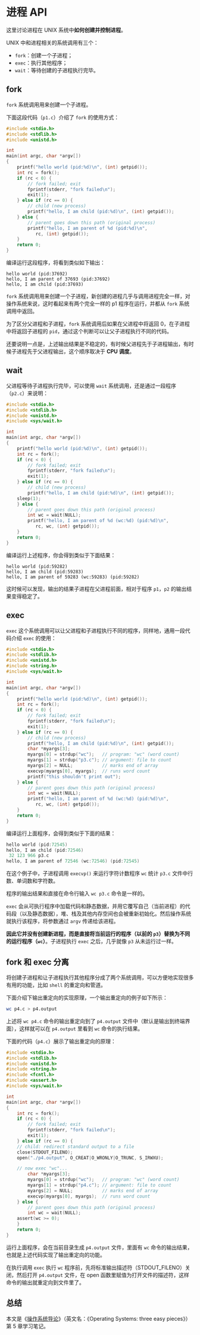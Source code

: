 # 进程 API

这里讨论进程在 UNIX 系统中**如何创建并控制进程**。

UNIX 中和进程相关的系统调用有三个：

- `fork`：创建一个子进程；
- `exec`：执行其他程序；
- `wait`：等待创建的子进程执行完毕。

## fork

`fork` 系统调用用来创建一个子进程。

下面这段代码（`p1.c`）介绍了 `fork` 的使用方式：

```c
#include <stdio.h>
#include <stdlib.h>
#include <unistd.h>

int
main(int argc, char *argv[])
{
    printf("hello world (pid:%d)\n", (int) getpid());
    int rc = fork();
    if (rc < 0) {
        // fork failed; exit
        fprintf(stderr, "fork failed\n");
        exit(1);
    } else if (rc == 0) {
        // child (new process)
        printf("hello, I am child (pid:%d)\n", (int) getpid());
    } else {
        // parent goes down this path (original process)
        printf("hello, I am parent of %d (pid:%d)\n",
	       rc, (int) getpid());
    }
    return 0;
}
```

编译运行这段程序，将看到类似如下输出：

```
hello world (pid:37692)
hello, I am parent of 37693 (pid:37692)
hello, I am child (pid:37693)
```

`fork` 系统调用用来创建一个子进程，新创建的进程几乎与调用进程完全一样，对操作系统来说，这时看起来有两个完全一样的 p1 程序在运行，并都从 `fork` 系统调用中返回。

为了区分父进程和子进程，`fork` 系统调用后如果在父进程中将返回 0，在子进程中将返回子进程的 `pid`，通过这个判断可以让父子进程执行不同的代码。

还要说明一点是，上述输出结果是不稳定的，有时候父进程先于子进程输出，有时候子进程先于父进程输出，这个顺序取决于 **CPU 调度**。

## wait

父进程等待子进程执行完毕，可以使用 `wait` 系统调用，还是通过一段程序（`p2.c`）来说明：

```c
#include <stdio.h>
#include <stdlib.h>
#include <unistd.h>
#include <sys/wait.h>

int
main(int argc, char *argv[])
{
    printf("hello world (pid:%d)\n", (int) getpid());
    int rc = fork();
    if (rc < 0) {
        // fork failed; exit
        fprintf(stderr, "fork failed\n");
        exit(1);
    } else if (rc == 0) {
        // child (new process)
        printf("hello, I am child (pid:%d)\n", (int) getpid());
	sleep(1);
    } else {
        // parent goes down this path (original process)
        int wc = wait(NULL);
        printf("hello, I am parent of %d (wc:%d) (pid:%d)\n",
	       rc, wc, (int) getpid());
    }
    return 0;
}
```

编译运行上述程序，你会得到类似于下面结果：

```
hello world (pid:59282)
hello, I am child (pid:59283)
hello, I am parent of 59283 (wc:59283) (pid:59282)
```

这时候可以发现，输出的结果子进程在父进程前面，相对于程序 `p1`，`p2` 的输出结果变得稳定了。

## exec

`exec` 这个系统调用可以让父进程和子进程执行不同的程序，同样地，通用一段代码介绍 `exec` 的使用：

```c
#include <stdio.h>
#include <stdlib.h>
#include <unistd.h>
#include <string.h>
#include <sys/wait.h>

int
main(int argc, char *argv[])
{
    printf("hello world (pid:%d)\n", (int) getpid());
    int rc = fork();
    if (rc < 0) {
        // fork failed; exit
        fprintf(stderr, "fork failed\n");
        exit(1);
    } else if (rc == 0) {
        // child (new process)
        printf("hello, I am child (pid:%d)\n", (int) getpid());
        char *myargs[3];
        myargs[0] = strdup("wc");   // program: "wc" (word count)
        myargs[1] = strdup("p3.c"); // argument: file to count
        myargs[2] = NULL;           // marks end of array
        execvp(myargs[0], myargs);  // runs word count
        printf("this shouldn't print out");
    } else {
        // parent goes down this path (original process)
        int wc = wait(NULL);
        printf("hello, I am parent of %d (wc:%d) (pid:%d)\n",
	       rc, wc, (int) getpid());
    }
    return 0;
}
```

编译运行上面程序，会得到类似于下面的结果：

```c
hello world (pid:72545)
hello, I am child (pid:72546)
 32 123 966 p3.c
hello, I am parent of 72546 (wc:72546) (pid:72545)
```

在这个例子中，子进程调用 `execvp()` 来运行字符计数程序 `wc` 统计 `p3.c` 文件中行数、单词数和字符数。

程序的输出结果和直接在命令行输入 `wc p3.c` 命令是一样的。

`exec` 会从可执行程序中加载代码和静态数据，并用它覆写自己（当前进程）的代码段（以及静态数据），堆、栈及其他内存空间也会被重新初始化。然后操作系统就执行该程序，将参数通过 `argv` 传递给该进程。

**因此它并没有创建新进程，而是直接将当前运行的程序（以前的 `p3`）替换为不同的运行程序（`wc`）**。子进程执行 `exec` 之后，几乎就像 `p3` 从未运行过一样。

## fork 和 exec 分离

将创建子进程和让子进程执行其他程序分成了两个系统调用，可以方便地实现很多有用的功能，比如 `shell` 的重定向和管道。

下面介绍下输出重定向的实现原理，一个输出重定向的例子如下所示：

```bash
wc p4.c > p4.output
```

上述将 `wc p4.c`  命令的输出重定向到了 `p4.output` 文件中（默认是输出到终端界面），这样就可以在 `p4.output` 里看到 `wc` 命令的执行结果。

下面的代码（`p4.c`）展示了输出重定向的原理：

```c
#include <stdio.h>
#include <stdlib.h>
#include <unistd.h>
#include <string.h>
#include <fcntl.h>
#include <assert.h>
#include <sys/wait.h>

int
main(int argc, char *argv[])
{
    int rc = fork();
    if (rc < 0) {
        // fork failed; exit
        fprintf(stderr, "fork failed\n");
        exit(1);
    } else if (rc == 0) {
	// child: redirect standard output to a file
	close(STDOUT_FILENO); 
	open("./p4.output", O_CREAT|O_WRONLY|O_TRUNC, S_IRWXU);

	// now exec "wc"...
        char *myargs[3];
        myargs[0] = strdup("wc");   // program: "wc" (word count)
        myargs[1] = strdup("p4.c"); // argument: file to count
        myargs[2] = NULL;           // marks end of array
        execvp(myargs[0], myargs);  // runs word count
    } else {
        // parent goes down this path (original process)
        int wc = wait(NULL);
	assert(wc >= 0);
    }
    return 0;
}
```

运行上面程序，会在当前目录生成 `p4.output` 文件，里面有 `wc` 命令的输出结果，也就是上述代码实现了输出重定向的功能。

在执行调用 `exec` 执行 `wc` 程序前，先将标准输出描述符（STDOUT_FILENO）关闭，然后打开 `p4.output` 文件，在 open 函数里赋值为打开文件的描述符，这样命令的输出就重定向到文件里了。

## 总结

本文是《[操作系统导论](https://weread.qq.com/web/reader/db8329d071cc7f70db8a479kc81322c012c81e728d9d180)》（英文名：《Operating Systems: three easy pieces》）第 5 章学习笔记。

